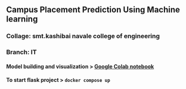 ## Campus Placement Prediction Using Machine learning
### Collage: smt.kashibai navale college of engineering
### Branch: IT

#### Model building and visualization > [Google Colab notebook](https://colab.research.google.com/drive/1Sz5tPUg4NAw6AtgYfwjxZQcqLwcsnKXa?usp=sharing)

#### To start flask project > ```docker compose up```

